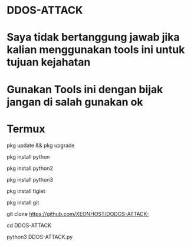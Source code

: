 # DDOS-ATTACK 

# Saya tidak bertanggung jawab jika kalian menggunakan tools ini untuk tujuan kejahatan

# Gunakan Tools ini dengan bijak jangan di salah gunakan ok

# Termux
pkg update && pkg upgrade

pkg install python

pkg install python2

pkg install python3

pkg install figlet

pkg install git

git clone https://github.com/XEONHOST/DODOS-ATTACK- 

cd DDOS-ATTACK

python3 DDOS-ATTACK.py
